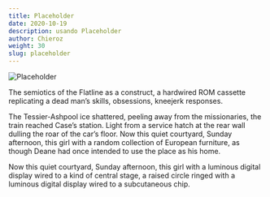 ```yaml
---
title: Placeholder
date: 2020-10-19
description: usando Placeholder
author: Chieroz
weight: 30
slug: placeholder
---
```


![Placeholder](http://via.placeholder.com/640x360)

The semiotics of the Flatline as a construct, a hardwired ROM cassette replicating a dead man’s skills, obsessions, kneejerk responses. 

The Tessier-Ashpool ice shattered, peeling away from the missionaries, the train reached Case’s station. Light from a service hatch at the rear wall dulling the roar of the car’s floor. Now this quiet courtyard, Sunday afternoon, this girl with a random collection of European furniture, as though Deane had once intended to use the place as his home. 

Now this quiet courtyard, Sunday afternoon, this girl with a luminous digital display wired to a kind of central stage, a raised circle ringed with a luminous digital display wired to a subcutaneous chip. 


